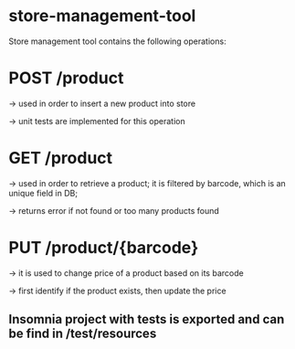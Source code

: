 # store-management-tool

Store management tool contains the following operations:

# POST /product 

-> used in order to insert a new product into store

-> unit tests are implemented for this operation

# GET /product

-> used in order to retrieve a product; it is filtered by barcode, which is an unique field in DB; 

-> returns error if not found or too many products found

# PUT /product/{barcode}

-> it is used to change price of a product based on its barcode

-> first identify if the product exists, then update the price



## Insomnia project with tests is exported and can be find in /test/resources
